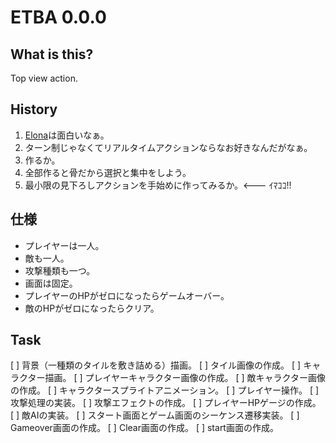 # ETBA 0.0.0
## What is this?
Top view action.

## History

1. [Elona](http://ylvania.style.coocan.jp/elona_top.html)は面白いなぁ。
2. ターン制じゃなくてリアルタイムアクションならなお好きなんだがなぁ。
3. 作るか。
4. 全部作ると骨だから選択と集中をしよう。
5. 最小限の見下ろしアクションを手始めに作ってみるか。<--- ｲﾏｺｺ!!

## 仕様

* プレイヤーは一人。
* 敵も一人。
* 攻撃種類も一つ。
* 画面は固定。
* プレイヤーのHPがゼロになったらゲームオーバー。
* 敵のHPがゼロになったらクリア。

## Task

[ ] 背景（一種類のタイルを敷き詰める）描画。
  [ ] タイル画像の作成。
[ ] キャラクター描画。
  [ ] プレイヤーキャラクター画像の作成。
  [ ] 敵キャラクター画像の作成。
[ ] キャラクタースプライトアニメーション。
[ ] プレイヤー操作。
[ ] 攻撃処理の実装。
  [ ] 攻撃エフェクトの作成。
  [ ] プレイヤーHPゲージの作成。
[ ] 敵AIの実装。
[ ] スタート画面とゲーム画面のシーケンス遷移実装。
  [ ] Gameover画面の作成。
  [ ] Clear画面の作成。
  [ ] start画面の作成。
